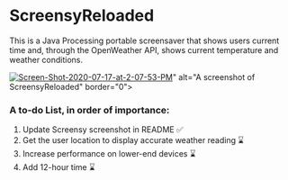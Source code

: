 # ScreensyReloaded
This is a Java Processing portable screensaver that shows users current time and, through the OpenWeather API, shows current temperature and weather conditions.


<a href="https://ibb.co/k1nSrTK"><img src="https://i.ibb.co/QdBKqV9/Screen-Shot-2020-07-17-at-2-07-53-PM.png" alt="Screen-Shot-2020-07-17-at-2-07-53-PM"/></a>" alt="A screenshot of ScreensyReloaded" border="0"></a>

### A to-do List, in order of importance:
1. Update Screensy screenshot in README ✅
2. Get the user location to display accurate weather reading ⌛️
3. Increase performance on lower-end devices ⌛️
4. Add 12-hour time ⌛️
